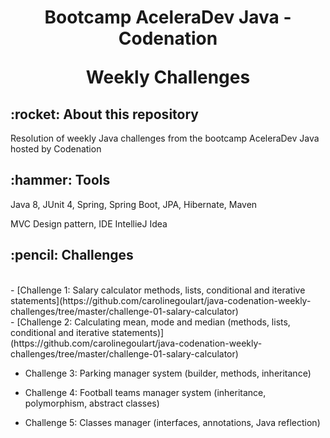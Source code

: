 <h1 align="center"> 
  Bootcamp AceleraDev Java - Codenation
  
  Weekly Challenges
</h1>

<h2>:rocket: About this repository </h2> 

Resolution of weekly Java challenges from the bootcamp AceleraDev Java hosted by Codenation

<h2>:hammer: Tools </h2>
Java 8, JUnit 4, Spring, Spring Boot, JPA, Hibernate, Maven

MVC Design pattern, IDE IntellieJ Idea

<h2>:pencil: Challenges </h2><br>
- [Challenge 1: Salary calculator methods, lists, conditional and iterative statements](https://github.com/carolinegoulart/java-codenation-weekly-challenges/tree/master/challenge-01-salary-calculator)<br>
- [Challenge 2: Calculating mean, mode and median (methods, lists, conditional and iterative statements)](https://github.com/carolinegoulart/java-codenation-weekly-challenges/tree/master/challenge-01-salary-calculator)<br>


- Challenge 3: Parking manager system (builder, methods, inheritance)

- Challenge 4: Football teams manager system (inheritance, polymorphism, abstract classes)

- Challenge 5: Classes manager (interfaces, annotations, Java reflection)

